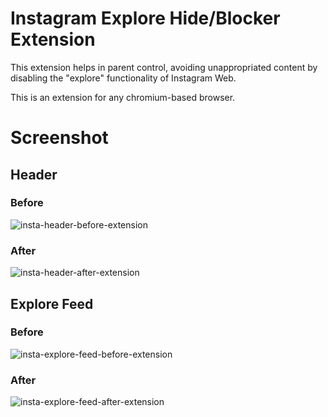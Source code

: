 # Instagram Explore Hide/Blocker Extension

This extension helps in parent control, avoiding unappropriated content by disabling the "explore" functionality of Instagram Web.

This is an extension for any chromium-based browser.

# Screenshot

## Header

### Before
![insta-header-before-extension](https://user-images.githubusercontent.com/1132274/196720750-af93a028-b147-478f-99d2-86d666757ea5.png)

### After
![insta-header-after-extension](https://user-images.githubusercontent.com/1132274/196721025-14a52a18-e994-4945-a139-f2d5265a385b.png)

## Explore Feed

### Before
![insta-explore-feed-before-extension](https://user-images.githubusercontent.com/1132274/196721260-9cf9de60-57be-4b2d-a2d7-bedec27c9215.jpeg)

### After
![insta-explore-feed-after-extension](https://user-images.githubusercontent.com/1132274/196721429-d259b6d2-31dc-46fa-bdda-eb3761947639.png)
